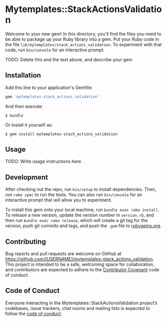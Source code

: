 # Mytemplates::StackActionsValidation

Welcome to your new gem! In this directory, you'll find the files you need to be able to package up your Ruby library into a gem. Put your Ruby code in the file `lib/mytemplates/stack_actions_validation`. To experiment with that code, run `bin/console` for an interactive prompt.

TODO: Delete this and the text above, and describe your gem

## Installation

Add this line to your application's Gemfile:

```ruby
gem 'mytemplates-stack_actions_validation'
```

And then execute:

    $ bundle

Or install it yourself as:

    $ gem install mytemplates-stack_actions_validation

## Usage

TODO: Write usage instructions here

## Development

After checking out the repo, run `bin/setup` to install dependencies. Then, run `rake spec` to run the tests. You can also run `bin/console` for an interactive prompt that will allow you to experiment.

To install this gem onto your local machine, run `bundle exec rake install`. To release a new version, update the version number in `version.rb`, and then run `bundle exec rake release`, which will create a git tag for the version, push git commits and tags, and push the `.gem` file to [rubygems.org](https://rubygems.org).

## Contributing

Bug reports and pull requests are welcome on GitHub at https://github.com/[USERNAME]/mytemplates-stack_actions_validation. This project is intended to be a safe, welcoming space for collaboration, and contributors are expected to adhere to the [Contributor Covenant](http://contributor-covenant.org) code of conduct.

## Code of Conduct

Everyone interacting in the Mytemplates::StackActionsValidation project’s codebases, issue trackers, chat rooms and mailing lists is expected to follow the [code of conduct](https://github.com/[USERNAME]/mytemplates-stack_actions_validation/blob/master/CODE_OF_CONDUCT.md).

